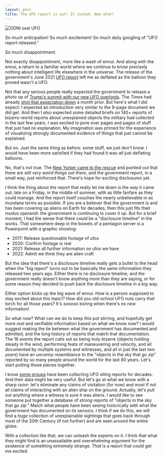 ```yaml
---
layout: post
title: The UFO report is out! It sucked. Now what?
---
```



![ODNI seal UFO](/ufo-guide/ufo-pics/ODNI-seal/ODNI-seal-ufo_sm.png "White dude looking at government conspiracy")

So much anticipation! So much excitement! So much daily googling of "UFO report released."

So much disappointment.

Not exactly disappointment, more like a wash of ennui. And along with the ennui, a return to a familiar world where we continue to know precisely nothing about intelligent life elsewhere in the universe. The release of the government's June 2021 [UFO report](https://www.dni.gov/files/ODNI/documents/assessments/Prelimary-Assessment-UAP-20210625.pdf) left me as deflated as the balloon they proved wasn't a UFO.

Not that any serious people really expected the government to release a photo op of [Trump's summit with our new UFO overlords](https://www.nbcnews.com/news/weird-news/former-israeli-space-security-chief-says-extraterrestrials-exist-trump-knows-n1250333). The _Times_ had already [shot that expectation down](https://nytimes.com/2021/06/03/us/politics/ufos-sighting-alien-spacecraft-pentagon.html) a month prior. But here's what I did expect: I expected an introduction very similar to the 9-page document we did get. And then I _also_ expected some detailed briefs on 140+ reports of bizarro-world reports about unexplained objects the military had collected in the last few years. I was excited to pore over pages and pages of stuff that just had no explanation. My imagination was primed for the experience of visualizing strongly documented evidence of things that just cannot be explained.

But no. Just the same thing as before: some stuff, we just don't know. I would have been more satisfied if they had found it was _all_ just deflating balloons.

No, that's not true. The [New Yorker came to the rescue](https://www.newyorker.com/news/daily-comment/the-unexplained-phenomena-of-the-ufo-report) and pointed out that there are _still very weird things out there_, and the government report, in a small way, just reinforced that. There's hope for exciting disclosures yet.

I think the thing about the report that really let me down is the _way_ it came out: late on a Friday, in the middle of summer, with as little fanfare as they could manage. And the report itself couches the nearly unbelievable in as mundane terms as possible. If you are a believer that the government is and has been covering up aliens on Earth for decades, then this just fits their modus operandi: the government is continuing to cover it up. But for a brief moment, I had the sense that there _could_ be a "disclosure timeline" in the works. That somewhere deep in the bowels of a pentagon server is a Powerpoint with a graphic showing:
* 2017: Release questionable footage of ufos
* 2020: Confirm footage is real
* 2021: Release all further information on ufos we have
* 2022: Admit we think they are alien craft

But the idea that there's a disclosure timeline really gets a bullet to the head when the "big report" turns out to be basically the same information they released two years ago. Either there is no disclosure timeline, and the government really doesn't know anything more than they are saying, or for some reason they decided to push back the disclosure timeline in a big way.

Either option kicks up the big wave of ennui. How is a person supposed to stay excited about this topic!? How did you old-school UFO nuts carry that torch for all those years? It's _sooooo_ boring when there's no new information!

So what now? What can we do to keep this pot stirring, and hopefully get more _real_ and verifiable information based on what we know now? I would suggest making the tie between what the government has documented and admitted, and the long history of reports that match that documentation. The 18 events the report calls out as being truly bizarre (objects holding steady in the wind, performing feats of maneuvering and velocity, and all documented by multiple systems and witnesses, and all in just the last _two years_) have an _uncanny_ resemblance to the "objects in the sky that go _zip_" reported by so many people around the world for the last 80 years. Let's start putting those pieces together.

I know [some groups](https://www.mufon.com/) have been collecting UFO siting reports for decades. And their data might be very useful. But let's go at what we know with a sharp razor: let's eliminate any claims of visitation (for now) and most if not all claims of interacting with an alien ship on the ground. Actually, let's pull out anything where a witness is sure it was aliens. I would like to see someone put together a database of _strong_ reports of "objects in the sky that go _zip_." Match what people have been seeing historically with what the government has documented on its sensors. I think if we do this, we will find a _huge_ collection of unexplainable sightings that goes back through most of the 20th Century (if not further) and are seen around the entire globe.

With a collection like that, we can unleash the experts on it. I think that what they might find is an unassailable and overwhelming argument for the existence of something extremely strange. _That_ is a report that could get me excited.



